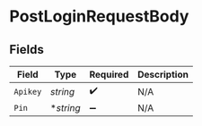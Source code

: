 # PostLoginRequestBody


## Fields

| Field              | Type               | Required           | Description        |
| ------------------ | ------------------ | ------------------ | ------------------ |
| `Apikey`           | *string*           | :heavy_check_mark: | N/A                |
| `Pin`              | **string*          | :heavy_minus_sign: | N/A                |
